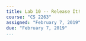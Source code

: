 ```yaml
---
title: Lab 10 -- Release It!
course: "CS 2263"
assigned: "February 7, 2019"
due: "February 7, 2019"
...
```

